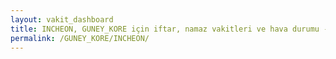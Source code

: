```yaml
---
layout: vakit_dashboard
title: INCHEON, GUNEY_KORE için iftar, namaz vakitleri ve hava durumu - ilçe/eyalet seç
permalink: /GUNEY_KORE/INCHEON/
---
```


<script type="text/javascript">
  var GLOBAL_COUNTRY = 'GUNEY_KORE';
  var GLOBAL_CITY = 'INCHEON';
  var GLOBAL_STATE = '';
  var lat = 72;
  var lon = 21;
</script>
